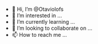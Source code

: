 - 👋 Hi, I’m @Otaviolofs
- 👀 I’m interested in ...
- 🌱 I’m currently learning ...
- 💞️ I’m looking to collaborate on ...
- 📫 How to reach me ...

<!---
Otaviolofs/Otaviolofs is a ✨ special ✨ repository because its `README.md` (this file) appears on your GitHub profile.
You can click the Preview link to take a look at your changes.
--->
